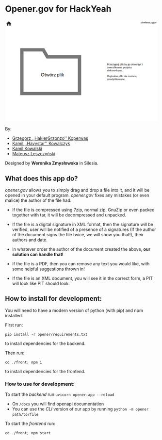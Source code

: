# Opener.gov for HackYeah

![screenshot](./screenshots/2021-12-12_08-43.png)

By:
- [Grzegorz ,,HakierGrzonzo'' Koperwas](https://github.com/HakierGrzonzo)
- [Kamil ,,Havystar'' Kowalczyk](https://github.com/Havystar)
- [Kamil Kowalski](https://github.com/Crustacean1)
- [Mateusz Leszczyński](https://github.com/LeszczynskiMateusz)

Designed by **Weronika Zmysłowska** in Silesia.

## What does this app do?

*opener.gov* allows you to simply drag and drop a file into it, and it will be opened in your
default program. *opener.gov* fixes any mistakes (or even malice) the author of the file had.

- If the file is compressed using 7zip, normal zip, GnuZip or even packed together with tar,
  it will be decompressed and unpacked.

- If the file is a digital signature in XML format, then the signature will be verified,
  user will be notified of a presence of a signatures (If the author of the document signs
  the file twice, we will show you that!), their authors and date.

- In whatever order the author of the document created the above, **our solution can handle that!**

- If the file is a PDF, then you can remove any text you would like, with some helpful
  suggestions thrown in!

- If the file is an XML document, you will see it in the correct form, a PIT will look like PIT
  should look.


## How to install for development:

You will need to have a modern version of python (with pip) and npm installed.

First run:

```
pip install -r opener/requirements.txt
```
to install dependencies for the backend.


Then run:
```
cd ./front; npm i
```
to install dependencies for the frontend.

### How to use for development:

To start the *backend* run `uvicorn opener:app --reload`
- On `/docs` you will find openapi documentation
- You can use the *CLI* version of our app by running `python -m opener path/to/file`

To start the *frontend* run:
```
cd ./front; npm start
```

